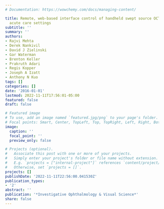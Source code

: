 ```yaml
---
# Documentation: https://wowchemy.com/docs/managing-content/

title: Remote, web-based interface control of handheld swept source OCT system for
  acute care settings
subtitle: ''
summary: ''
authors:
- Rajvi Mehta
- Derek Nankivil
- David J Zielinski
- Gar Waterman
- Brenton Keller
- Prakruth Adari
- Regis Kopper
- Joseph A Izatt
- Anthony N Kuo
tags: []
categories: []
date: '2016-01-01'
lastmod: 2022-11-11T17:56:01-05:00
featured: false
draft: false

# Featured image
# To use, add an image named `featured.jpg/png` to your page's folder.
# Focal points: Smart, Center, TopLeft, Top, TopRight, Left, Right, BottomLeft, Bottom, BottomRight.
image:
  caption: ''
  focal_point: ''
  preview_only: false

# Projects (optional).
#   Associate this post with one or more of your projects.
#   Simply enter your project's folder or file name without extension.
#   E.g. `projects = ["internal-project"]` references `content/project/deep-learning/index.md`.
#   Otherwise, set `projects = []`.
projects: []
publishDate: '2022-11-11T22:56:00.041530Z'
publication_types:
- '2'
abstract: ''
publication: '*Investigative Ophthalmology & Visual Science*'
share: false
---
```

